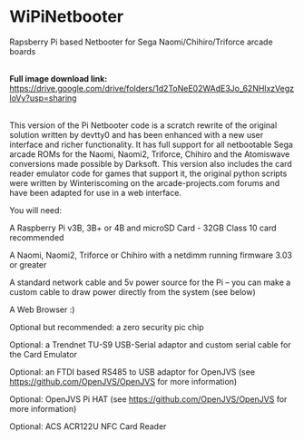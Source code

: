 # WiPiNetbooter
Rapsberry Pi based Netbooter for Sega Naomi/Chihiro/Triforce arcade boards

<br><b>Full image download link:</b> https://drive.google.com/drive/folders/1d2ToNeE02WAdE3Jo_62NHlxzVegzloVy?usp=sharing<br><br>
<p>This version of the Pi Netbooter code is a scratch rewrite of the original solution written by devtty0 and has been enhanced with a new user interface and richer functionality. It has full support for all netbootable Sega arcade ROMs for the Naomi, Naomi2, Triforce, Chihiro and the Atomiswave conversions made possible by Darksoft. This version also includes the card reader emulator code for games that support it, the original python scripts were written by Winteriscoming on the arcade-projects.com forums and have been adapted for use in a web interface.</p>
<p>You will need:</p>
<p>A Raspberry Pi v3B, 3B+ or 4B and microSD Card - 32GB Class 10 card recommended</p>
<p>A Naomi, Naomi2, Triforce or Chihiro with a netdimm running firmware 3.03 or greater</p>
<p>A standard network cable and 5v power source for the Pi &ndash; you can make a custom cable to draw power directly from the system (see below)</p>
<p>A Web Browser :)</p>
<p>Optional but recommended: a zero security pic chip</p>
<p>Optional: a Trendnet TU-S9 USB-Serial adaptor and custom serial cable for the Card Emulator</p>
<p>Optional: an FTDI based RS485 to USB adaptor for OpenJVS (see <a href="https://github.com/OpenJVS/OpenJVS">https://github.com/OpenJVS/OpenJVS</a> for more information)</p>
<p>Optional: OpenJVS Pi HAT (see <a href="https://github.com/OpenJVS/OpenJVS">https://github.com/OpenJVS/OpenJVS</a> for more information)</p>
<p>Optional: ACS ACR122U NFC Card Reader</p>
